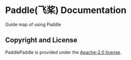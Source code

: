 # Paddle(飞桨) Documentation

Guide map of using Paddle

## Copyright and License
PaddlePaddle is provided under the [Apache-2.0 license](LICENSE).
